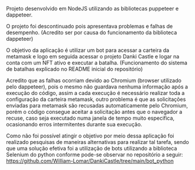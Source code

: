 Projeto desenvolvido em NodeJS utilizando as bibliotecas puppeteer e dappeteer.

O projeto foi descontinuado pois apresentava problemas e falhas de desempenho. (Acredito ser por causa do funcionamento da biblioteca dappeteer)   

O objetivo da aplicação é utilizar um bot para acessar a carteira da metamask e logo em seguida acessar o projeto Danki Castle e logar na conta com um NFT ativo e executar a batalha. (Funcionamento do sistema de batalhas explicado no README inicial do repositório)

Acredito que as falhas ocorriam devido ao Chromium (browser utilizado pelo dappeteer), pois o mesmo não guardava nenhuma informação após a execução do código, assim a cada execução é necessário realizar toda a configuração da carteira metamask, outro problema é que as solicitações enviadas para metamask são recusadas automaticamente pelo Chromium, porém o código consegue aceitar a solicitação antes que o navegador a recuse, caso seja executado numa janela de tempo muito especifica, ocasionando erros intermitentes durante sua execução.

Como não foi possível atingir o objetivo por meio dessa aplicação foi realizado pesquisas de maneiras alternativas para realizar tal tarefa, sendo que uma solução efetiva foi a utilização de bots utilizando a biblioteca Selenium do python conforme pode-se observar no repositório a seguir: https://github.com/William-Lomar/DankiCastle/tree/main/bot_python





